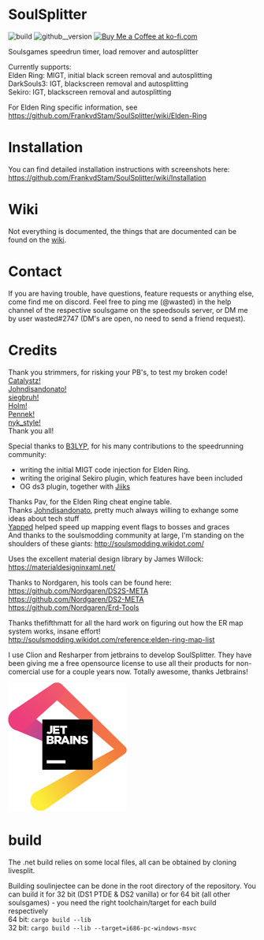 # SoulSplitter

![build](https://github.com/FrankvdStam/SoulSplitter/actions/workflows/build.yml/badge.svg) ![github__version](https://img.shields.io/github/v/release/FrankvdStam/SoulSplitter) <a href='https://ko-fi.com/wasted1' target='_blank'><img height='35' style='border:0px;height:21px;' src='https://az743702.vo.msecnd.net/cdn/kofi6.png?v=0' border='0' alt='Buy Me a Coffee at ko-fi.com' /></a>

Soulsgames speedrun timer, load remover and autosplitter  

Currently supports:  
Elden Ring: MIGT, initial black screen removal and autosplitting   
DarkSouls3: IGT, blackscreen removal and autosplitting  
Sekiro: IGT, blackscreen removal and autosplitting  


For Elden Ring specific information, see https://github.com/FrankvdStam/SoulSplitter/wiki/Elden-Ring


# Installation
You can find detailed installation instructions with screenshots here: https://github.com/FrankvdStam/SoulSplitter/wiki/Installation

# Wiki
Not everything is documented, the things that are documented can be found on the [wiki](https://github.com/FrankvdStam/SoulSplitter/wiki).

# Contact
If you are having trouble, have questions, feature requests or anything else, come find me on discord. Feel free to ping me (@wasted) in the help channel of the respective soulsgame on the speedsouls server, or DM me by user wasted#2747 (DM's are open, no need to send a friend request).

# Credits

Thank you strimmers, for risking your PB's, to test my broken code!  
[Catalystz!](https://www.twitch.tv/catalystz)  
[Johndisandonato!](https://www.twitch.tv/johndisandonato)  
[siegbruh!](https://www.twitch.tv/siegbruh)  
[Holm!](https://www.twitch.tv/holm_gg)  
[Pennek!](https://www.twitch.tv/pennek)  
[nyk_style!](https://www.twitch.tv/nyk_style)  
Thank you all!

Special thanks to [B3LYP](https://github.com/pawREP), for his many contributions to the speedrunning community:  
- writing the initial MIGT code injection for Elden Ring.  
- writing the original Sekiro plugin, which features have been included  
- OG ds3 plugin, together with [Jiiks](https://github.com/Jiiks/)  

Thanks Pav, for the Elden Ring cheat engine table.  
Thanks [Johndisandonato](https://github.com/veeenu), pretty much always willing to exhange some ideas about tech stuff  
[Yapped](https://github.com/vawser/Yapped-Rune-Bear) helped speed up mapping event flags to bosses and graces  
And thanks to the soulsmodding community at large, I'm standing on the shoulders of these giants: http://soulsmodding.wikidot.com/  

Uses the excellent material design library by James Willock: https://materialdesigninxaml.net/  

Thanks to Nordgaren, his tools can be found here:  
https://github.com/Nordgaren/DS2S-META  
https://github.com/Nordgaren/DS2-META  
https://github.com/Nordgaren/Erd-Tools  

Thanks thefifthmatt for all the hard work on figuring out how the ER map system works, insane effort! http://soulsmodding.wikidot.com/reference:elden-ring-map-list

I use Clion and Resharper from jetbrains to develop SoulSplitter. They have been giving me a free opensource license to use all their products for non-comercial use for a couple years now. Totally awesome, thanks Jetbrains!  

[![Alt jetbrainslogo](./jetbrains/jetbrains.svg)](https://www.jetbrains.com/?from=SoulSplitter)

# build

The .net build relies on some local files, all can be obtained by cloning livesplit.  

Building soulinjectee can be done in the root directory of the repository. You can build it for 32 bit (DS1 PTDE & DS2 vanilla) or for 64 bit (all other soulsgames) - you need the right toolchain/target for each build respectively  
64 bit: `cargo build --lib`  
32 bit: `cargo build --lib --target=i686-pc-windows-msvc`  



